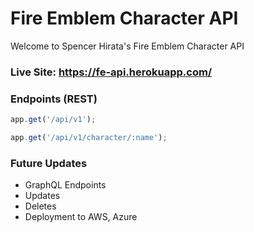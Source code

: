 # Fire Emblem Character API

Welcome to Spencer Hirata's Fire Emblem Character API

### Live Site: https://fe-api.herokuapp.com/

### Endpoints (REST)

```js
app.get('/api/v1');
```

```js
app.get('/api/v1/character/:name');
```

### Future Updates

- GraphQL Endpoints
- Updates
- Deletes
- Deployment to AWS, Azure
